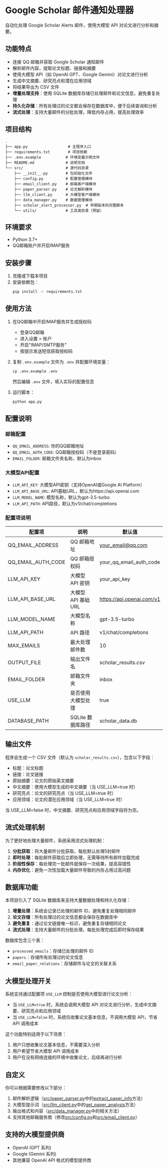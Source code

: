 # Google Scholar 邮件通知处理器

自动化处理 Google Scholar Alerts 邮件，使用大模型 API 对论文进行分析和摘要。

## 功能特点

- 连接 QQ 邮箱并获取 Google Scholar 通知邮件
- 解析邮件内容，提取论文标题、链接和摘要
- 使用大模型 API（如 OpenAI GPT、Google Gemini）对论文进行分析
- 生成中文摘要、研究亮点和潜在应用领域
- 将结果导出为 CSV 文件
- **增量处理支持**：使用 SQLite 数据库存储已处理邮件和论文信息，避免重复处理
- **持久化存储**：所有处理过的论文都会保存在数据库中，便于后续查询和分析
- **流式处理**：支持大量邮件的分批处理，降低内存占用，提高处理效率

## 项目结构

```
.
├── app.py                  # 主程序入口
├── requirements.txt        # 项目依赖
├── .env.example           # 环境变量示例文件
├── README.md              # 说明文档
└── src/                   # 源代码目录
    ├── __init__.py        # 包初始化文件
    ├── config.py          # 配置管理模块
    ├── email_client.py    # 邮箱客户端模块
    ├── paper_parser.py    # 论文解析模块
    ├── llm_client.py      # 大模型客户端模块
    ├── data_manager.py    # 数据管理模块
    ├── scholar_alert_processor.py  # 早期版本的完整脚本
    └── utils/             # 工具类目录（预留）
```

## 环境要求

- Python 3.7+
- QQ邮箱账户并开启IMAP服务

## 安装步骤

1. 克隆或下载本项目
2. 安装依赖包：
   ```bash
   pip install -r requirements.txt
   ```

## 使用方法

1. 在QQ邮箱中开启IMAP服务并生成授权码
   - 登录QQ邮箱
   - 进入设置 > 账户
   - 开启"IMAP/SMTP服务"
   - 按提示发送短信获取授权码

2. 复制 `.env.example` 文件为 `.env` 并配置环境变量：
   ```bash
   cp .env.example .env
   ```
   然后编辑 `.env` 文件，填入实际的配置信息

3. 运行脚本：
   ```bash
   python app.py
   ```

## 配置说明

### 邮箱配置
- `QQ_EMAIL_ADDRESS`: 你的QQ邮箱地址
- `QQ_EMAIL_AUTH_CODE`: QQ邮箱授权码（不是登录密码）
- `EMAIL_FOLDER`: 邮箱文件夹名称，默认为inbox

### 大模型API配置
- `LLM_API_KEY`: 大模型API密钥（支持OpenAI或Google AI Platform）
- `LLM_API_BASE_URL`: API基础URL，默认为https://api.openai.com
- `LLM_MODEL_NAME`: 模型名称，默认为gpt-3.5-turbo
- `LLM_API_PATH`: API路径，默认为v1/chat/completions

### 配置项说明

| 配置项 | 说明 | 默认值 |
|--------|------|--------|
| QQ_EMAIL_ADDRESS | QQ 邮箱地址 | your_email@qq.com |
| QQ_EMAIL_AUTH_CODE | QQ 邮箱授权码 | your_qq_email_auth_code |
| LLM_API_KEY | 大模型 API 密钥 | your_api_key |
| LLM_API_BASE_URL | 大模型 API 基础 URL | https://api.openai.com/v1 |
| LLM_MODEL_NAME | 大模型名称 | gpt-3.5-turbo |
| LLM_API_PATH | API 路径 | v1/chat/completions |
| MAX_EMAILS | 最大处理邮件数 | 10 |
| OUTPUT_FILE | 输出文件名 | scholar_results.csv |
| EMAIL_FOLDER | 邮箱文件夹 | inbox |
| USE_LLM | 是否使用大模型处理 | true |
| DATABASE_PATH | SQLite 数据库路径 | scholar_data.db |

## 输出文件

程序会生成一个 CSV 文件（默认为 `scholar_results.csv`），包含以下字段：

- 标题：论文标题
- 链接：论文链接
- 原始摘要：论文的原始英文摘要
- 中文摘要：使用大模型生成的中文摘要（当 USE_LLM=true 时）
- 研究亮点：论文的研究亮点（当 USE_LLM=true 时）
- 应用领域：论文的潜在应用领域（当 USE_LLM=true 时）

当 USE_LLM=false 时，中文摘要、研究亮点和应用领域字段将为空。

## 流式处理机制

为了更好地处理大量邮件，系统采用流式处理机制：

1. **分批获取**：将大量邮件分批获取，每批默认处理5封邮件
2. **即时处理**：每批邮件获取后立即处理，无需等待所有邮件加载完成
3. **阶段性保存**：每处理完一批邮件就保存一次结果，提高容错性
4. **内存优化**：避免一次性加载大量邮件导致的内存占用过高问题
## 数据库功能

本项目引入了 SQLite 数据库来支持大量数据处理和持久化存储：

1. **增量处理**：系统会记录已处理的邮件 ID，避免重复处理相同邮件
2. **论文存储**：所有处理过的论文信息都会保存在数据库中
3. **避免重复**：通过论文链接唯一标识，避免重复存储相同论文
4. **流式处理**：支持大量邮件的分批处理，每批处理完成后即时保存结果

数据库包含三个表：
- `processed_emails`：存储已处理的邮件 ID
- `papers`：存储所有处理过的论文信息
- `email_paper_relations`：存储邮件与论文的关联关系
## 大模型处理开关

系统支持通过配置项 `USE_LLM` 控制是否使用大模型进行论文分析：

- 当 `USE_LLM=true` 时，系统会调用大模型 API 对论文进行分析，生成中文摘要、研究亮点和应用领域
- 当 `USE_LLM=false` 时，系统仅收集论文基本信息，不调用大模型 API，节省 API 调用成本

这个功能特别适用于以下场景：
1. 用户只想收集论文基本信息，不需要深入分析
2. 用户希望节省大模型 API 调用成本
3. 用户在没有网络连接的环境中收集论文，后续再进行分析


## 自定义

你可以根据需要修改以下部分：

1. 邮件解析逻辑（[src/paper_parser.py](file:///home/HiNAS/mrz/code/google_scholar_summary/src/paper_parser.py)中的[extract_paper_info](file:///home/HiNAS/mrz/code/google_scholar_summary/src/paper_parser.py#L27-L66)方法）
2. 大模型提示词（[src/llm_client.py](file:///home/HiNAS/mrz/code/google_scholar_summary/src/llm_client.py)中的[get_paper_analysis](file:///home/HiNAS/mrz/code/google_scholar_summary/src/llm_client.py#L37-L83)方法）
3. 输出格式和内容（[src/data_manager.py](file:///home/HiNAS/mrz/code/google_scholar_summary/src/data_manager.py)中的相关方法）
4. 支持其他邮箱服务商（修改[src/config.py](file:///home/HiNAS/mrz/code/google_scholar_summary/src/config.py)和[src/email_client.py](file:///home/HiNAS/mrz/code/google_scholar_summary/src/email_client.py)）

## 支持的大模型提供商

- OpenAI (GPT 系列)
- Google (Gemini 系列)
- 其他兼容 OpenAI API 格式的模型提供商